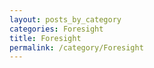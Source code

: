 ```yaml
---
layout: posts_by_category
categories: Foresight
title: Foresight
permalink: /category/Foresight
---
```

